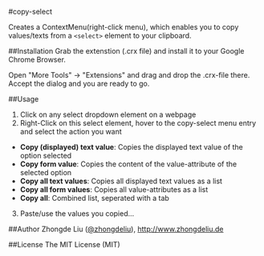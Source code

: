 #copy-select

Creates a ContextMenu(right-click menu), which enables you to copy values/texts from a `<select>` element to your clipboard.

##Installation
Grab the extenstion (.crx file) and install it to your Google Chrome Browser.

Open "More Tools" -> "Extensions" and drag and drop the .crx-file there. 
Accept the dialog and you are ready to go.

##Usage
1. Click on any select dropdown element on a webpage
2. Right-Click on this select element, hover to the copy-select menu entry and select the action you want
  * **Copy (displayed) text value**: Copies the displayed text value of the option selected 
  * **Copy form value**: Copies the content of the value-attribute of the selected option
  * **Copy all text values**: Copies all displayed text values as a list
  * **Copy all form values**: Copies all value-attributes as a list
  * **Copy all**: Combined list, seperated with a tab
3. Paste/use the values you copied...

##Author
Zhongde Liu ([@zhongdeliu](https://twitter.com/zhongdeliu)), http://www.zhongdeliu.de

##License
The MIT License (MIT)
